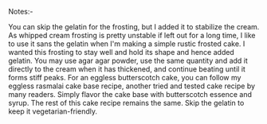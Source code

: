 <!-- @format -->

Notes:-

You can skip the gelatin for the frosting, but I added it to stabilize the cream. As whipped cream frosting is pretty unstable if left out for a long time, I like to use it sans the gelatin when I'm making a simple rustic frosted cake. I wanted this frosting to stay well and hold its shape and hence added gelatin.
You may use agar agar powder, use the same quantity and add it directly to the cream when it has thickened, and continue beating until it forms stiff peaks.
For an eggless butterscotch cake, you can follow my eggless rasmalai cake base recipe, another tried and tested cake recipe by many readers. Simply flavor the cake base with butterscotch essence and syrup. The rest of this cake recipe remains the same. Skip the gelatin to keep it vegetarian-friendly.
